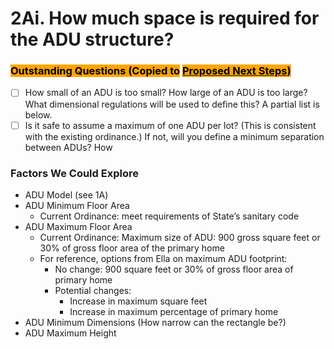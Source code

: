 # 2Ai. How much space is required for the ADU structure?

### <mark style="background-color:orange;">Outstanding Questions (Copied to</mark> [<mark style="background-color:orange;">Proposed Next Steps</mark>](../../project-management/proposed-next-steps.md)<mark style="background-color:orange;">)</mark>

* [ ] How small of an ADU is too small? How large of an ADU is too large? What dimensional regulations will be used to define this? A partial list is below.
* [ ] Is it safe to assume a maximum of one ADU per lot? (This is consistent with the existing ordinance.) If not, will you define a minimum separation between ADUs? How

### Factors We Could Explore

* ADU Model (see 1A)
* ADU Minimum Floor Area
  * Current Ordinance: meet requirements of State’s sanitary code&#x20;
* ADU Maximum Floor Area
  * Current Ordinance: Maximum size of ADU: 900 gross square feet or 30% of gross floor area of the primary home&#x20;
  * For reference, options from Ella on maximum ADU footprint:
    * No change: 900 square feet or 30% of gross floor area of primary home&#x20;
    * Potential changes:
      * Increase in maximum square feet&#x20;
      * Increase in maximum percentage of primary home&#x20;
* ADU Minimum Dimensions (How narrow can the rectangle be?)
* ADU Maximum Height
